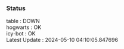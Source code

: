 ### Status


table : DOWN  
hogwarts : OK  
icy-bot : OK  
Latest Update : 2024-05-10 04:10:05.847696
